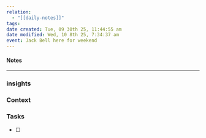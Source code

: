```yaml
---
relation:
  - "[[daily-notes]]"
tags:
date created: Tue, 09 30th 25, 11:44:55 am
date modified: Wed, 10 8th 25, 7:34:37 am
event: Jack Bell here for weekend
---
```

#### Notes




---
### insights




### Context





### Tasks

- [ ]

